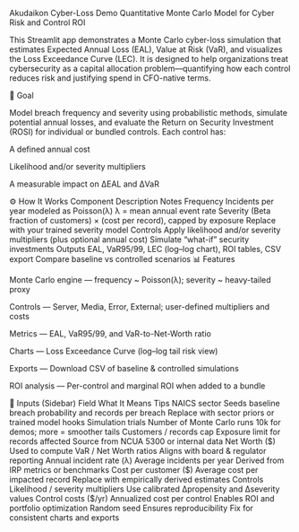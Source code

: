 Akudaikon Cyber-Loss Demo
Quantitative Monte Carlo Model for Cyber Risk and Control ROI

This Streamlit app demonstrates a Monte Carlo cyber-loss simulation that estimates Expected Annual Loss (EAL), Value at Risk (VaR), and visualizes the Loss Exceedance Curve (LEC).
It is designed to help organizations treat cybersecurity as a capital allocation problem—quantifying how each control reduces risk and justifying spend in CFO-native terms.

🎯 Goal

Model breach frequency and severity using probabilistic methods, simulate potential annual losses, and evaluate the Return on Security Investment (ROSI) for individual or bundled controls.
Each control has:

A defined annual cost

Likelihood and/or severity multipliers

A measurable impact on ΔEAL and ΔVaR

⚙️ How It Works
Component	Description	Notes
Frequency	Incidents per year modeled as Poisson(λ)	λ = mean annual event rate
Severity	(Beta fraction of customers) × (cost per record), capped by exposure	Replace with your trained severity model
Controls	Apply likelihood and/or severity multipliers (plus optional annual cost)	Simulate “what-if” security investments
Outputs	EAL, VaR95/99, LEC (log–log chart), ROI tables, CSV export	Compare baseline vs controlled scenarios
📊 Features

Monte Carlo engine — frequency ~ Poisson(λ); severity ~ heavy-tailed proxy

Controls — Server, Media, Error, External; user-defined multipliers and costs

Metrics — EAL, VaR95/99, and VaR-to-Net-Worth ratio

Charts — Loss Exceedance Curve (log–log tail risk view)

Exports — Download CSV of baseline & controlled simulations

ROI analysis — Per-control and marginal ROI when added to a bundle

🧩 Inputs (Sidebar)
Field	What It Means	Tips
NAICS sector	Seeds baseline breach probability and records per breach	Replace with sector priors or trained model hooks
Simulation trials	Number of Monte Carlo runs	10k for demos; more = smoother tails
Customers / records cap	Exposure limit for records affected	Source from NCUA 5300 or internal data
Net Worth ($)	Used to compute VaR / Net Worth ratios	Aligns with board & regulator reporting
Annual incident rate (λ)	Average incidents per year	Derived from IRP metrics or benchmarks
Cost per customer ($)	Average cost per impacted record	Replace with empirically derived estimates
Controls	Likelihood / severity multipliers	Use calibrated Δpropensity and Δseverity values
Control costs ($/yr)	Annualized cost per control	Enables ROI and portfolio optimization
Random seed	Ensures reproducibility	Fix for consistent charts and exports
